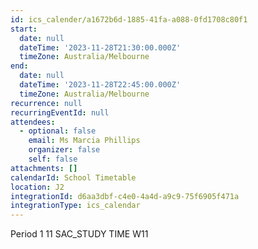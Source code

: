 ```yaml
---
id: ics_calender/a1672b6d-1885-41fa-a088-0fd1708c80f1
start:
  date: null
  dateTime: '2023-11-28T21:30:00.000Z'
  timeZone: Australia/Melbourne
end:
  date: null
  dateTime: '2023-11-28T22:45:00.000Z'
  timeZone: Australia/Melbourne
recurrence: null
recurringEventId: null
attendees:
  - optional: false
    email: Ms Marcia Phillips
    organizer: false
    self: false
attachments: []
calendarId: School Timetable
location: J2
integrationId: d6aa3dbf-c4e0-4a4d-a9c9-75f6905f471a
integrationType: ics_calendar
---
```

Period 1
11 SAC_STUDY TIME W11
